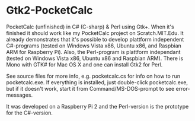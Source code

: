 # Gtk2-PocketCalc
PocketCalc (unfinished) in C# (C-sharp) &amp; Perl using Gtk+. When it's finished it should work like my
PocketCalc project on Scratch.MIT.Edu.
It already demonstrates that it's possible to develop plattform independent C#-programs
(tested on Windows Vista x86, Ubuntu x86, and Raspbian ARM for Raspberry Pi). Also, the Perl-program is
plattform independant (tested on Windows Vista x86, Ubuntu x86 and Raspbian ARM). There is Mono with GTK# for Mac OS X
and one can install Gtk2 for Perl.

See source files for more info, e.g. pocketcalc.cs for info on how to run pocketcalc.exe. If everything is installed, just double-click pocketcalc.exe, but if it doesn't work, start it from Command/MS-DOS-prompt to see error-messages.

It was developed on a Raspberry Pi 2 and the Perl-version is the prototype for the C#-version.
